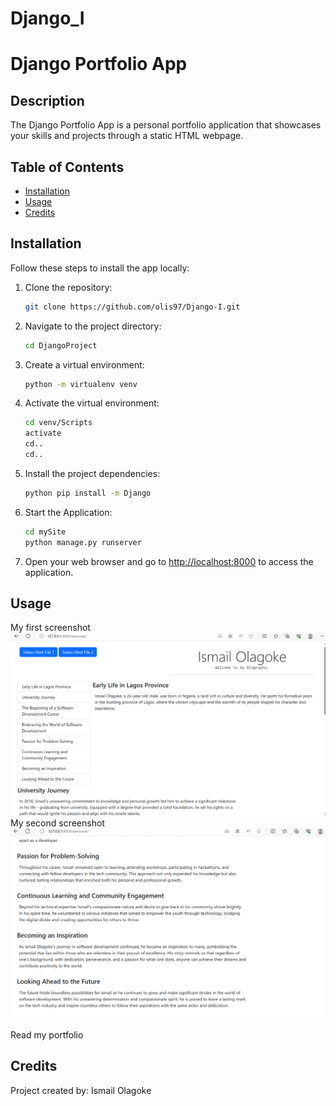 # Django_I
# Django Portfolio App

## Description

The Django Portfolio App is a personal portfolio application that showcases your skills and projects through a static HTML webpage.

## Table of Contents

- [Installation](#installation)
- [Usage](#usage)
- [Credits](#credits)

## Installation

Follow these steps to install the app locally:

1. Clone the repository:

   ```bash
   git clone https://github.com/olis97/Django-I.git
   ```

2. Navigate to the project directory:

   ```bash
   cd DjangoProject
   ```

3. Create a virtual environment:

   ```bash
   python -m virtualenv venv
   ```

4. Activate the virtual environment:

     ```bash
     cd venv/Scripts
     activate
     cd..
     cd..
     ```

5. Install the project dependencies:

   ```bash
   python pip install -m Django
   ```

6. Start the Application:

   ```bash
   cd mySite
   python manage.py runserver
   ```

7. Open your web browser and go to [http://localhost:8000](http://localhost:8000) to access the application.

## Usage
My first screenshot
![First Screenshot](https://github.com/olis97/Django_I/blob/main/Screenshots/FIRST_USE_SCREENSHOT.png)
My second screenshot
![Second Screenshot](https://github.com/olis97/Django_I/blob/main/Screenshots/SECOND_USE_SCREENSHOT.png)


Read my portfolio

## Credits

Project created by: Ismail Olagoke
